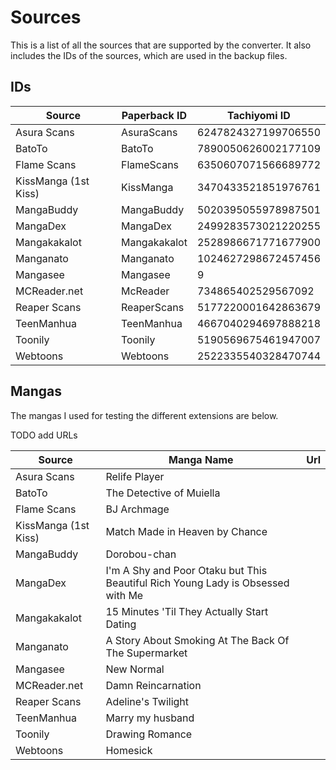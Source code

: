 # Sources

This is a list of all the sources that are supported by the converter. It also includes the IDs of the sources, which are used in the backup files.

## IDs

| Source               | Paperback ID | Tachiyomi ID        |
| -------------------- | ------------ | ------------------- |
| Asura Scans          | AsuraScans   | 6247824327199706550 |
| BatoTo               | BatoTo       | 7890050626002177109 |
| Flame Scans          | FlameScans   | 6350607071566689772 |
| KissManga (1st Kiss) | KissManga    | 3470433521851976761 |
| MangaBuddy           | MangaBuddy   | 5020395055978987501 |
| MangaDex             | MangaDex     | 2499283573021220255 |
| Mangakakalot         | Mangakakalot | 2528986671771677900 |
| Manganato            | Manganato    | 1024627298672457456 |
| Mangasee             | Mangasee     | 9                   |
| MCReader.net         | McReader     | 734865402529567092  |
| Reaper Scans         | ReaperScans  | 5177220001642863679 |
| TeenManhua           | TeenManhua   | 4667040294697888218 |
| Toonily              | Toonily      | 5190569675461947007 |
| Webtoons             | Webtoons     | 2522335540328470744 |

## Mangas

The mangas I used for testing the different extensions are below.

TODO add URLs

| Source               | Manga Name                                                                      | Url |
| -------------------- | ------------------------------------------------------------------------------- | --- |
| Asura Scans          | Relife Player                                                                   |     |
| BatoTo               | The Detective of Muiella                                                        |     |
| Flame Scans          | BJ Archmage                                                                     |     |
| KissManga (1st Kiss) | Match Made in Heaven by Chance                                                  |     |
| MangaBuddy           | Dorobou-chan                                                                    |     |
| MangaDex             | I'm A Shy and Poor Otaku but This Beautiful Rich Young Lady is Obsessed with Me |     |
| Mangakakalot         | 15 Minutes 'Til They Actually Start Dating                                      |     |
| Manganato            | A Story About Smoking At The Back Of The Supermarket                            |     |
| Mangasee             | New Normal                                                                      |     |
| MCReader.net         | Damn Reincarnation                                                              |     |
| Reaper Scans         | Adeline's Twilight                                                              |     |
| TeenManhua           | Marry my husband                                                                |     |
| Toonily              | Drawing Romance                                                                 |     |
| Webtoons             | Homesick                                                                        |     |

